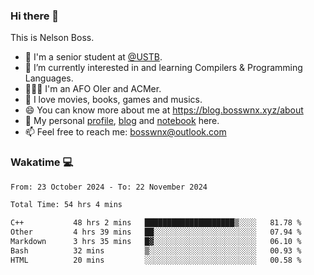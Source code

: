 ### Hi there 👋

<!--
**bosswnx/bosswnx** is a ✨ _special_ ✨ repository because its `README.md` (this file) appears on your GitHub profile.

Here are some ideas to get you started:

- 🔭 I’m currently working on ...
- 🌱 I’m currently learning ...
- 👯 I’m looking to collaborate on ...
- 🤔 I’m looking for help with ...
- 💬 Ask me about ...
- 📫 How to reach me: ...
- 😄 Pronouns: ...
- ⚡ Fun fact: ...
-->

This is Nelson Boss.

- 🏫 I'm a senior student at [@USTB](https://www.ustb.edu.cn/).
- 🌱 I’m currently interested in and learning Compilers & Programming Languages.
- 🧑🏻‍💻 I'm an AFO OIer and ACMer.
- 🥰 I love movies, books, games and musics.
- 😄 You can know more about me at https://blog.bosswnx.xyz/about
- 🔗 My personal [profile](https://bosswnx.xyz), [blog](https://blog.bosswnx.xyz) and [notebook](https://note.bosswnx.xyz) here.
- 📫 Feel free to reach me: bosswnx@outlook.com

### Wakatime 💻

<!--START_SECTION:waka-->

```txt
From: 23 October 2024 - To: 22 November 2024

Total Time: 54 hrs 4 mins

C++           48 hrs 2 mins   ████████████████████▒░░░░   81.78 %
Other         4 hrs 39 mins   ██░░░░░░░░░░░░░░░░░░░░░░░   07.94 %
Markdown      3 hrs 35 mins   █▓░░░░░░░░░░░░░░░░░░░░░░░   06.10 %
Bash          32 mins         ▒░░░░░░░░░░░░░░░░░░░░░░░░   00.93 %
HTML          20 mins         ░░░░░░░░░░░░░░░░░░░░░░░░░   00.58 %
```

<!--END_SECTION:waka-->
